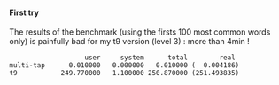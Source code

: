 
#### First try

The results of the benchmark (using the firsts 100 most common words only) is painfully bad for my t9 version (level 3) : more than 4min !

```
                   user     system      total        real
multi-tap      0.010000   0.000000   0.010000 (  0.004186)
t9           249.770000   1.100000 250.870000 (251.493835)
```
